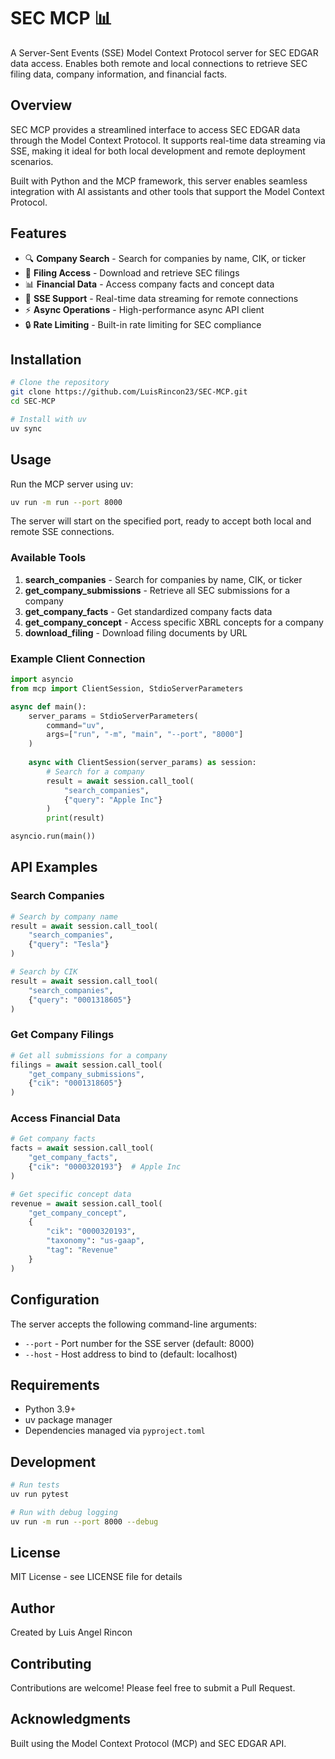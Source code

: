 # SEC MCP 📊

A Server-Sent Events (SSE) Model Context Protocol server for SEC EDGAR data access. Enables both remote and local connections to retrieve SEC filing data, company information, and financial facts.

## Overview

SEC MCP provides a streamlined interface to access SEC EDGAR data through the Model Context Protocol. It supports real-time data streaming via SSE, making it ideal for both local development and remote deployment scenarios.

Built with Python and the MCP framework, this server enables seamless integration with AI assistants and other tools that support the Model Context Protocol.

## Features

- 🔍 **Company Search** - Search for companies by name, CIK, or ticker
- 📄 **Filing Access** - Download and retrieve SEC filings  
- 📊 **Financial Data** - Access company facts and concept data
- 🚀 **SSE Support** - Real-time data streaming for remote connections
- ⚡ **Async Operations** - High-performance async API client
- 🔒 **Rate Limiting** - Built-in rate limiting for SEC compliance

## Installation

```bash
# Clone the repository
git clone https://github.com/LuisRincon23/SEC-MCP.git
cd SEC-MCP

# Install with uv
uv sync
```

## Usage

Run the MCP server using uv:

```bash
uv run -m run --port 8000
```

The server will start on the specified port, ready to accept both local and remote SSE connections.

### Available Tools

1. **search_companies** - Search for companies by name, CIK, or ticker
2. **get_company_submissions** - Retrieve all SEC submissions for a company
3. **get_company_facts** - Get standardized company facts data
4. **get_company_concept** - Access specific XBRL concepts for a company
5. **download_filing** - Download filing documents by URL

### Example Client Connection

```python
import asyncio
from mcp import ClientSession, StdioServerParameters

async def main():
    server_params = StdioServerParameters(
        command="uv",
        args=["run", "-m", "main", "--port", "8000"]
    )
    
    async with ClientSession(server_params) as session:
        # Search for a company
        result = await session.call_tool(
            "search_companies",
            {"query": "Apple Inc"}
        )
        print(result)

asyncio.run(main())
```

## API Examples

### Search Companies
```python
# Search by company name
result = await session.call_tool(
    "search_companies",
    {"query": "Tesla"}
)

# Search by CIK
result = await session.call_tool(
    "search_companies", 
    {"query": "0001318605"}
)
```

### Get Company Filings
```python
# Get all submissions for a company
filings = await session.call_tool(
    "get_company_submissions",
    {"cik": "0001318605"}
)
```

### Access Financial Data
```python
# Get company facts
facts = await session.call_tool(
    "get_company_facts",
    {"cik": "0000320193"}  # Apple Inc
)

# Get specific concept data
revenue = await session.call_tool(
    "get_company_concept",
    {
        "cik": "0000320193",
        "taxonomy": "us-gaap", 
        "tag": "Revenue"
    }
)
```

## Configuration

The server accepts the following command-line arguments:

- `--port` - Port number for the SSE server (default: 8000)
- `--host` - Host address to bind to (default: localhost)

## Requirements

- Python 3.9+
- uv package manager
- Dependencies managed via `pyproject.toml`

## Development

```bash
# Run tests
uv run pytest

# Run with debug logging
uv run -m run --port 8000 --debug
```

## License

MIT License - see LICENSE file for details

## Author

Created by Luis Angel Rincon

## Contributing

Contributions are welcome! Please feel free to submit a Pull Request.

## Acknowledgments

Built using the Model Context Protocol (MCP) and SEC EDGAR API.